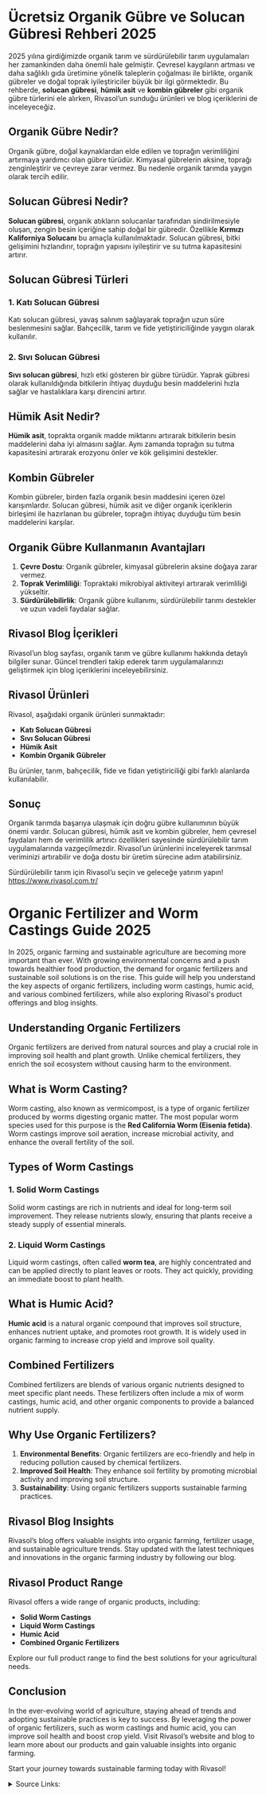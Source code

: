 # Ücretsiz Organik Gübre ve Solucan Gübresi Rehberi 2025

2025 yılına girdiğimizde organik tarım ve sürdürülebilir tarım uygulamaları her zamankinden daha önemli hale gelmiştir. Çevresel kaygıların artması ve daha sağlıklı gıda üretimine yönelik taleplerin çoğalması ile birlikte, organik gübreler ve doğal toprak iyileştiriciler büyük bir ilgi görmektedir. Bu rehberde, **solucan gübresi**, **hümik asit** ve **kombin gübreler** gibi organik gübre türlerini ele alırken, Rivasol’un sunduğu ürünleri ve blog içeriklerini de inceleyeceğiz.

## Organik Gübre Nedir?

Organik gübre, doğal kaynaklardan elde edilen ve toprağın verimliliğini artırmaya yardımcı olan gübre türüdür. Kimyasal gübrelerin aksine, toprağı zenginleştirir ve çevreye zarar vermez. Bu nedenle organik tarımda yaygın olarak tercih edilir.

## Solucan Gübresi Nedir?

**Solucan gübresi**, organik atıkların solucanlar tarafından sindirilmesiyle oluşan, zengin besin içeriğine sahip doğal bir gübredir. Özellikle **Kırmızı Kaliforniya Solucanı** bu amaçla kullanılmaktadır. Solucan gübresi, bitki gelişimini hızlandırır, toprağın yapısını iyileştirir ve su tutma kapasitesini artırır.

## Solucan Gübresi Türleri

### 1. **Katı Solucan Gübresi**
Katı solucan gübresi, yavaş salınım sağlayarak toprağın uzun süre beslenmesini sağlar. Bahçecilik, tarım ve fide yetiştiriciliğinde yaygın olarak kullanılır.

### 2. **Sıvı Solucan Gübresi**
**Sıvı solucan gübresi**, hızlı etki gösteren bir gübre türüdür. Yaprak gübresi olarak kullanıldığında bitkilerin ihtiyaç duyduğu besin maddelerini hızla sağlar ve hastalıklara karşı direncini artırır.

## Hümik Asit Nedir?

**Hümik asit**, toprakta organik madde miktarını artırarak bitkilerin besin maddelerini daha iyi almasını sağlar. Aynı zamanda toprağın su tutma kapasitesini artırarak erozyonu önler ve kök gelişimini destekler.

## Kombin Gübreler

Kombin gübreler, birden fazla organik besin maddesini içeren özel karışımlardır. Solucan gübresi, hümik asit ve diğer organik içeriklerin birleşimi ile hazırlanan bu gübreler, toprağın ihtiyaç duyduğu tüm besin maddelerini karşılar.

## Organik Gübre Kullanmanın Avantajları

1. **Çevre Dostu**: Organik gübreler, kimyasal gübrelerin aksine doğaya zarar vermez.
2. **Toprak Verimliliği**: Topraktaki mikrobiyal aktiviteyi artırarak verimliliği yükseltir.
3. **Sürdürülebilirlik**: Organik gübre kullanımı, sürdürülebilir tarımı destekler ve uzun vadeli faydalar sağlar.

## Rivasol Blog İçerikleri

Rivasol’un blog sayfası, organik tarım ve gübre kullanımı hakkında detaylı bilgiler sunar. Güncel trendleri takip ederek tarım uygulamalarınızı geliştirmek için blog içeriklerini inceleyebilirsiniz.

## Rivasol Ürünleri

Rivasol, aşağıdaki organik ürünleri sunmaktadır:
- **Katı Solucan Gübresi**
- **Sıvı Solucan Gübresi**
- **Hümik Asit**
- **Kombin Organik Gübreler**

Bu ürünler, tarım, bahçecilik, fide ve fidan yetiştiriciliği gibi farklı alanlarda kullanılabilir.

## Sonuç

Organik tarımda başarıya ulaşmak için doğru gübre kullanımının büyük önemi vardır. Solucan gübresi, hümik asit ve kombin gübreler, hem çevresel faydaları hem de verimlilik artırıcı özellikleri sayesinde sürdürülebilir tarım uygulamalarında vazgeçilmezdir. Rivasol’un ürünlerini inceleyerek tarımsal veriminizi artırabilir ve doğa dostu bir üretim sürecine adım atabilirsiniz.

Sürdürülebilir tarım için Rivasol’u seçin ve geleceğe yatırım yapın! https://www.rivasol.com.tr/


#  Organic Fertilizer and Worm Castings Guide 2025

In 2025, organic farming and sustainable agriculture are becoming more important than ever. With growing environmental concerns and a push towards healthier food production, the demand for organic fertilizers and sustainable soil solutions is on the rise. This guide will help you understand the key aspects of organic fertilizers, including worm castings, humic acid, and various combined fertilizers, while also exploring Rivasol's product offerings and blog insights.

## Understanding Organic Fertilizers

Organic fertilizers are derived from natural sources and play a crucial role in improving soil health and plant growth. Unlike chemical fertilizers, they enrich the soil ecosystem without causing harm to the environment.

## What is Worm Casting?

Worm casting, also known as vermicompost, is a type of organic fertilizer produced by worms digesting organic matter. The most popular worm species used for this purpose is the **Red California Worm (Eisenia fetida)**. Worm castings improve soil aeration, increase microbial activity, and enhance the overall fertility of the soil.

## Types of Worm Castings

### 1. **Solid Worm Castings**
Solid worm castings are rich in nutrients and ideal for long-term soil improvement. They release nutrients slowly, ensuring that plants receive a steady supply of essential minerals.

### 2. **Liquid Worm Castings**
Liquid worm castings, often called **worm tea**, are highly concentrated and can be applied directly to plant leaves or roots. They act quickly, providing an immediate boost to plant health.

## What is Humic Acid?

**Humic acid** is a natural organic compound that improves soil structure, enhances nutrient uptake, and promotes root growth. It is widely used in organic farming to increase crop yield and improve soil quality.

## Combined Fertilizers

Combined fertilizers are blends of various organic nutrients designed to meet specific plant needs. These fertilizers often include a mix of worm castings, humic acid, and other organic components to provide a balanced nutrient supply.

## Why Use Organic Fertilizers?

1. **Environmental Benefits**: Organic fertilizers are eco-friendly and help in reducing pollution caused by chemical fertilizers.
2. **Improved Soil Health**: They enhance soil fertility by promoting microbial activity and improving soil structure.
3. **Sustainability**: Using organic fertilizers supports sustainable farming practices.

## Rivasol Blog Insights

Rivasol’s blog offers valuable insights into organic farming, fertilizer usage, and sustainable agriculture trends. Stay updated with the latest techniques and innovations in the organic farming industry by following our blog.

## Rivasol Product Range

Rivasol offers a wide range of organic products, including:
- **Solid Worm Castings**
- **Liquid Worm Castings**
- **Humic Acid**
- **Combined Organic Fertilizers**

Explore our full product range to find the best solutions for your agricultural needs.

## Conclusion

In the ever-evolving world of agriculture, staying ahead of trends and adopting sustainable practices is key to success. By leveraging the power of organic fertilizers, such as worm castings and humic acid, you can improve soil health and boost crop yield. Visit Rivasol’s website and blog to learn more about our products and gain valuable insights into organic farming.

Start your journey towards sustainable farming today with Rivasol!



<details>
  <summary>Source Links:</summary>

 https://www.rivasol.com.tr/solucan-gubresi/kombin-urunler
https://www.rivasol.com.tr/solucan-gubresi
https://www.rivasol.com.tr/kirmizi-kaliforniya-solucani/hobi-amacli-uretim-paketleri
https://www.rivasol.com.tr/solucan-gubresi/kati-solucan-gubresi
https://www.rivasol.com.tr/makine-ve-techizatlar/solucan-gubresi-uretim-kasalari
https://www.rivasol.com.tr/kirmizi-kaliforniya-solucani
https://www.rivasol.com.tr/solucan-gubresi/sivi-solucan-gubresi
https://www.rivasol.com.tr/makine-ve-techizatlar/solucan-gubresi-hasat-sistemleri
https://www.rivasol.com.tr/kirmizi-kaliforniya-solucani/ticari-amacli-uretim-paketleri
https://www.rivasol.com.tr/humik-asit
https://www.rivasol.com.tr/makine-ve-techizatlar/solucan-gubresi-isil-islem-makinesi
https://www.rivasol.com.tr/organomineral-gubre
https://www.rivasol.com.tr/solucan-gubresi-uretimi-hibe-destek-projeleri
https://www.rivasol.com.tr/solucan-mamasi
https://www.rivasol.com.tr/makine-ve-techizatlar
https://www.rivasol.com.tr/makine-ve-techizatlar/solucan-gubresi-elek-makinesi
https://www.rivasol.com.tr
https://www.rivasol.com.tr/analizler
https://www.rivasol.com.tr/lisanslar-ve-tesciller
https://www.rivasol.com.tr/sikca-sorulan-sorular
https://www.rivasol.com.tr/hakkimizda
https://www.rivasol.com.tr/misyon-ve-vizyonumuz
https://www.rivasol.com.tr/online-siparis-sureci
https://www.rivasol.com.tr/kati-solucan-gubresi-fiyat-listesi
https://www.rivasol.com.tr/kirmizi-kaliforniya-solucani-fiyat-listesi
https://www.rivasol.com.tr/sivi-solucan-gubresi-fiyat-listesi
https://www.rivasol.com.tr/solucan-mamasi-fiyat-listesi
https://www.rivasol.com.tr/devlet-destekli-projeler-hibe-ve-tesvikler
https://www.rivasol.com.tr/turkiyedeki-solucan-gubresi-ciftlikleri
https://www.rivasol.com.tr/garanti-ve-iade-kosullari
https://www.rivasol.com.tr/gizlilik-politikasi
https://www.rivasol.com.tr/kisisel-verilerin-korunmasi
https://www.rivasol.com.tr/odeme-ve-teslimat
https://www.rivasol.com.tr/veri-politikasi
https://www.rivasol.com.tr/rivasol-is-ortaklik-sozlesmesi
https://www.rivasol.com.tr/mesafeli-satis-sozlesmesi
https://www.rivasol.com.tr/uyelik-sozlesmesi
https://www.rivasol.com.tr/kirmizi-kaliforniya-solucani/hobi-amacli-uretim-paketleri/5000-adet-kirmizi-kaliforniya-solucani-eisenia-foetida
https://www.rivasol.com.tr/kirmizi-kaliforniya-solucani/hobi-amacli-uretim-paketleri/7500-adet-kirmizi-kaliforniya-solucani-eisenia-foetida
https://www.rivasol.com.tr/kirmizi-kaliforniya-solucani/hobi-amacli-uretim-paketleri/10-000-adet-kirmizi-kaliforniya-solucani-eisenia-foetida
https://www.rivasol.com.tr/kirmizi-kaliforniya-solucani/hobi-amacli-uretim-paketleri/15-000-adet-kirmizi-kaliforniya-solucani-eisenia-foetida
https://www.rivasol.com.tr/kirmizi-kaliforniya-solucani/hobi-amacli-uretim-paketleri/20-000-adet-kirmizi-kaliforniya-solucani-eisenia-foetida
https://www.rivasol.com.tr/kirmizi-kaliforniya-solucani/hobi-amacli-uretim-paketleri/25-000-adet-kirmizi-kaliforniya-solucani-eisenia-foetida
https://www.rivasol.com.tr/kirmizi-kaliforniya-solucani/hobi-amacli-uretim-paketleri/30-000-adet-kirmizi-kaliforniya-solucani-eisenia-foetida
https://www.rivasol.com.tr/kirmizi-kaliforniya-solucani/ticari-amacli-uretim-paketleri/50-000-adet-kirmizi-kaliforniya-solucani-eisenia-foetida
https://www.rivasol.com.tr/kirmizi-kaliforniya-solucani/ticari-amacli-uretim-paketleri/100-000-adet-kirmizi-kaliforniya-solucani-eisenia-foetida
https://www.rivasol.com.tr/kirmizi-kaliforniya-solucani/ticari-amacli-uretim-paketleri/150-000-adet-kirmizi-kaliforniya-solucani-eisenia-foetida
https://www.rivasol.com.tr/kirmizi-kaliforniya-solucani/ticari-amacli-uretim-paketleri/200-000-adet-kirmizi-kaliforniya-solucani-eisenia-foetida
https://www.rivasol.com.tr/kirmizi-kaliforniya-solucani/ticari-amacli-uretim-paketleri/250-000-adet-kirmizi-kaliforniya-solucani-eisenia-foetida
https://www.rivasol.com.tr/kirmizi-kaliforniya-solucani/ticari-amacli-uretim-paketleri/300-000-adet-kirmizi-kaliforniya-solucani-eisenia-foetida
https://www.rivasol.com.tr/kirmizi-kaliforniya-solucani/ticari-amacli-uretim-paketleri/400-000-adet-kirmizi-kaliforniya-solucani-eisenia-foetida
https://www.rivasol.com.tr/kirmizi-kaliforniya-solucani/ticari-amacli-uretim-paketleri/500-000-adet-kirmizi-kaliforniya-solucani-eisenia-foetida
https://www.rivasol.com.tr/makine-ve-techizatlar/solucan-gubresi-uretim-kasalari/rv-1003-plastik-kapali-kasa-200-kg
https://www.rivasol.com.tr/makine-ve-techizatlar/solucan-gubresi-uretim-kasalari/rv-1006-plastik-kapali-kasa-300-kg
https://www.rivasol.com.tr/makine-ve-techizatlar/solucan-gubresi-uretim-kasalari/rv-1002-plastik-kapali-kasa-300-kg
https://www.rivasol.com.tr/makine-ve-techizatlar/solucan-gubresi-uretim-kasalari/rv-1007-plastik-kapali-kasa-400-kg
https://www.rivasol.com.tr/makine-ve-techizatlar/solucan-gubresi-uretim-kasalari/rv-1001-plastik-kapali-kasa-700-kg
https://www.rivasol.com.tr/makine-ve-techizatlar/solucan-gubresi-uretim-kasalari/rv-1005-plastik-kapali-kasa-700-kg
https://www.rivasol.com.tr/makine-ve-techizatlar/solucan-gubresi-uretim-kasalari/rv-1012-plastik-katlanir-kasa-700-kg
https://www.rivasol.com.tr/makine-ve-techizatlar/solucan-gubresi-uretim-kasalari/rv-1011-plastik-katlanir-kasa-700-kg
https://www.rivasol.com.tr/kirmizi-kaliforniya-solucani/hobi-amacli-uretim-paketleri/1000-adet-kirmizi-kaliforniya-solucani-eisenia-foetida
https://www.rivasol.com.tr/kirmizi-kaliforniya-solucani/hobi-amacli-uretim-paketleri/2000-adet-kirmizi-kaliforniya-solucani-eisenia-foetida
https://www.rivasol.com.tr/kirmizi-kaliforniya-solucani/hobi-amacli-uretim-paketleri/250-adet-kirmizi-kaliforniya-solucani-eisenia-foetida
https://www.rivasol.com.tr/kirmizi-kaliforniya-solucani/hobi-amacli-uretim-paketleri/3000-adet-kirmizi-kaliforniya-solucani-eisenia-foetida
https://www.rivasol.com.tr/kirmizi-kaliforniya-solucani/hobi-amacli-uretim-paketleri/4000-adet-kirmizi-kaliforniya-solucani-eisenia-foetida
https://www.rivasol.com.tr/kirmizi-kaliforniya-solucani/hobi-amacli-uretim-paketleri/500-adet-kirmizi-kaliforniya-solucani-eisenia-foetida
https://www.rivasol.com.tr/solucan-gubresi/kati-solucan-gubresi/1-kg-kati-solucan-gubresi-doga-dostu-kraft-paket
https://www.rivasol.com.tr/humik-asit/1-litre-humik-asit
https://www.rivasol.com.tr/solucan-gubresi/sivi-solucan-gubresi/1-litre-sivi-solucan-gubresi
https://www.rivasol.com.tr/solucan-mamasi/1-ton-fermente-solucan-mamasi
https://www.rivasol.com.tr/solucan-gubresi/kati-solucan-gubresi/1-ton-organik-kati-solucan-gubresi
https://www.rivasol.com.tr/solucan-mamasi/10-kg-fermente-solucan-mamasi
https://www.rivasol.com.tr/solucan-gubresi/sivi-solucan-gubresi/1000-litre-organik-sivi-solucan-gubresi
https://www.rivasol.com.tr/solucan-gubresi/kati-solucan-gubresi/2-kg-dogal-solucan-gubresi-doga-dostu-kraft-paket
https://www.rivasol.com.tr/solucan-mamasi/20-kg-fermente-solucan-mamasi
https://www.rivasol.com.tr/solucan-gubresi/kati-solucan-gubresi/20-kg-organik-kati-solucan-gubresi
https://www.rivasol.com.tr/humik-asit/20-litre-humik-asit
https://www.rivasol.com.tr/solucan-gubresi/sivi-solucan-gubresi/20-litre-sivi-solucan-gubresi
https://www.rivasol.com.tr/solucan-gubresi/kombin-urunler/20-litre-sivi-solucan-gubresi-ve-20-litre-humik-asit-kombin
https://www.rivasol.com.tr/solucan-gubresi/sivi-solucan-gubresi/25-litre-sivi-solucan-gubresi
https://www.rivasol.com.tr/solucan-gubresi/kati-solucan-gubresi/3-kg-dogal-solucan-gubresi-doga-dostu-kraft-paket
https://www.rivasol.com.tr/solucan-mamasi/5-kg-fermente-solucan-mamasi
https://www.rivasol.com.tr/solucan-gubresi/kati-solucan-gubresi/5-kg-organik-kati-solucan-gubresi
https://www.rivasol.com.tr/humik-asit/5-litre-humik-asit
https://www.rivasol.com.tr/solucan-gubresi/sivi-solucan-gubresi/5-litre-sivi-solucan-gubresi
https://www.rivasol.com.tr/solucan-gubresi/kombin-urunler/5-litre-sivi-solucan-gubresi-ve-1-litre-humik-asit-kombin
https://www.rivasol.com.tr/solucan-gubresi/kombin-urunler/5-litre-sivi-solucan-gubresi-ve-5-litre-humik-asit-kombin
https://www.rivasol.com.tr/solucan-mamasi/100-kg-fermente-solucan-mamasi
https://www.rivasol.com.tr/makine-ve-techizatlar/solucan-gubresi-hasat-sistemleri/solucan-gubresi-hasat-sistemi-10-metre
https://www.rivasol.com.tr/solucan-mamasi/50-kg-fermente-solucan-mamasi
https://www.rivasol.com.tr/makine-ve-techizatlar/solucan-gubresi-hasat-sistemleri/solucan-gubresi-hasat-sistemi-15-metre
https://www.rivasol.com.tr/makine-ve-techizatlar/solucan-gubresi-hasat-sistemleri/solucan-gubresi-hasat-sistemi-20-metre
https://www.rivasol.com.tr/makine-ve-techizatlar/solucan-gubresi-elek-makinesi/tambur-elek-makinasi
https://www.rivasol.com.tr/makine-ve-techizatlar/solucan-gubresi-isil-islem-makinesi/tepsi-tipi-isil-islem-makinasi
https://www.rivasol.com.tr/solucan-gubresi-uretimi-hibe-destek-projeleri/solucan-gubresi-uretimi-kosgeb-projesi
https://www.rivasol.com.tr/solucan-gubresi/kombin-urunler/5-litre-humik-asit-ve-1-litre-sivi-solucan-gubresi-kombin
https://www.rivasol.com.tr/solucan-gubresi/kombin-urunler/20-litre-sivi-solucan-gubresi-ve-5-litre-humik-asit-kombin
https://www.rivasol.com.tr/solucan-gubresi/kombin-urunler/20-litre-humik-asit-ve-5-litre-sivi-solucan-gubresi-kombin
https://www.rivasol.com.tr/solucan-gubresi/kati-solucan-gubresi/10-kg-organik-kati-solucan-gubresi

https://www.rivasol.com.tr/blog
https://www.rivasol.com.tr/blog/solucan-gubresi-hakkinda-merak-edilenler
https://www.rivasol.com.tr/blog/solucan-gubresi-hakkinda-sorular
https://www.rivasol.com.tr/blog/solucan-gubresi-sektorunden-guncel-haberler
https://www.rivasol.com.tr/blog/devlet-destekli-projeler-hibe-ve-tesvikler-blog
https://www.rivasol.com.tr/blog/tarim-ve-hayvancilik-bakanligi
https://www.rivasol.com.tr/blog/solucan-gubresi-makaleler
https://www.rivasol.com.tr/blog/basinda-biz
https://www.rivasol.com.tr/blog/urun-inceleme-yazilari
https://www.rivasol.com.tr/blog/organik-gubre-ve-toprak-zenginlestiricileriyle-ilgili-uygulama-talimati
https://www.rivasol.com.tr/blog/vermikompostun-tarimda-kullanim-olanaklari
https://www.rivasol.com.tr/blog/organik-gubre-yonetmeligi
https://www.rivasol.com.tr/blog/tema-solucandan-organik-gubre-uretilecek
https://www.rivasol.com.tr/blog/kosgeb-kadin-girisimcilere-ozel-2019-destek-paketlerinden-nasil-yararlanilir-basvuru-sartlari-nelerdir
https://www.rivasol.com.tr/blog/solucanlar-organik-tarima-hayat-veriyor
https://www.rivasol.com.tr/blog/gubre-analiz-laboratuvarlari-ve-analiz-ucretleri
https://www.rivasol.com.tr/blog/tarim-ve-orman-bakanligi-kimyevi-gubre-ve-organik-gubre-analizi-yapacak
https://www.rivasol.com.tr/blog/solucan-gubresi-icerigi-nedir
https://www.rivasol.com.tr/blog/solucan-gubresinin-tarim-ve-toprak-uzerine-etkileri
https://www.rivasol.com.tr/blog/domates-yetistiriciliginde-solucan-gubresi
https://www.rivasol.com.tr/blog/organik-gubre-uretimi-yonetmeligi-2
https://www.rivasol.com.tr/blog/bitkisel-uretimin-vazgecilmez-girdisi-gubre
https://www.rivasol.com.tr/blog/basbakan-yavas-yavas-bu-kimyasal-gubre-isinden-cikacagiz
https://www.rivasol.com.tr/blog/tarim-ve-hayvancilik-bakanligina-calisma-ziyareti
https://www.rivasol.com.tr/blog/solucan-gubresi-uretiminde-en-sik-gorulen-problemlere-cozum-onerileri
https://www.rivasol.com.tr/blog/kirmizi-kaliforniya-solucanlarini-tanima-rehberi-eisenia-foetida
https://www.rivasol.com.tr/blog/dogal-solucan-gubresi-nin-toprak-kaynakli-bitki-hastaliklarinin-baskilanmasi
https://www.rivasol.com.tr/blog/dogal-solucan-gubresi-ile-topragin-su-tutma-kapasitesi-artar
https://www.rivasol.com.tr/blog/dogal-solucan-gubresi-ve-humus-maddenin-onemi
https://www.rivasol.com.tr/blog/kirmizi-kaliforniya-solucanlari-vermikultur-nasil-yetistirilir
https://www.rivasol.com.tr/blog/toprak-bakiminda-vermikompost
https://www.rivasol.com.tr/blog/dogal-solucan-gubresinin-coklu-element-yapisinin-farki
https://www.rivasol.com.tr/blog/kirmizi-kaliforniya-solucanlari-doganin-mucize-canlilari
https://www.rivasol.com.tr/blog/solucan-gubresi-uretiminde-temel-bilgiler
https://www.rivasol.com.tr/blog/medeniyetleri-topraga-gomen-bir-hayvan-solucan
https://www.rivasol.com.tr/blog/vermikompost-urunlerinin-eldesi-ve-tarimsal-uretimde-kullanim-alternatifleri
https://www.rivasol.com.tr/blog/dogal-solucan-humusundan-mantar-uretimi
https://www.rivasol.com.tr/blog/azotlu-gubre-ve-solucan-humusunun-patates-yumrusunda-agria-cv-vej
https://www.rivasol.com.tr/blog/dogal-solucan-gubresi-ve-misir
https://www.rivasol.com.tr/blog/dogal-solucan-gubresi-ayciceginde-gubreleme
https://www.rivasol.com.tr/blog/dogal-solucan-gubresi-bugday-yetistirme-teknigi
https://www.rivasol.com.tr/blog/sivi-solucan-gubresinin-faydalari-hakkinda
https://www.rivasol.com.tr/blog/sivi-solucan-gubresinin-avantajlari-ve-bilinmesi-gerekenler
https://www.rivasol.com.tr/blog/dogal-solucan-gubresi-cesitli-bitkilerde-uygulanma-sekli
https://www.rivasol.com.tr/blog/tarim-topraklarinin-kullaniminda-ve-gubrelenmesinde-yapilmasi-ve-yapilmamasi-gerekenler
https://www.rivasol.com.tr/blog/solucan-gubresi-yarari-nedir
https://www.rivasol.com.tr/blog/toprak-verimliliginde-organik-maddenin-onemi
https://www.rivasol.com.tr/blog/cevreci-etkinliklerde-bugun-kompost-yapiyoruz
https://www.rivasol.com.tr/blog/yukselise-gecen-solucan-gubresi-ve-hakkinda-merak-edilenler
https://www.rivasol.com.tr/blog/findik-uretiminde-solucan-gubresi
https://www.rivasol.com.tr/blog/dogal-solucan-gubresi-nedir
https://www.rivasol.com.tr/blog/400-milyon-solucan-ile-organik-gubre-uretiyor
https://www.rivasol.com.tr/blog/ckd-solucan-gubresi-projesi-baslatiyor
https://www.rivasol.com.tr/blog/solucan-gubresi-tesisi-kurmak-rivasol
https://www.rivasol.com.tr/blog/patlamayan-gubre-uretildi
https://www.rivasol.com.tr/blog/solucan-gubresi-uretimi-karli-bir-is-midir
https://www.rivasol.com.tr/blog/kirmizi-kaliforniya-solucanlari-nasil-ve-ne-ile-beslenir
https://www.rivasol.com.tr/blog/kirmizi-kaliforniya-solucani-nasil-beslenir
https://www.rivasol.com.tr/blog/kirimizi-kaliforniya-solucanlari-yemek-yemiyorlar-neden-olabililir
https://www.rivasol.com.tr/blog/kirmizi-kaliforniya-solucanlarimin-uremesini-nasil-hizlandirabilirim
https://www.rivasol.com.tr/blog/solucan-gubreciligi-solucan-gubresi-nasil-yapilir-nasil-satilir
https://www.rivasol.com.tr/blog/turkiye-ve-dunyada-organik-tarim
https://www.rivasol.com.tr/blog/solucan-gubresinin-bitki-bakimindaki-onemi
https://www.rivasol.com.tr/blog/solucan-gubresinin-faydalari
https://www.rivasol.com.tr/blog/solucan-gubresi-uretimi-universite-eliyle-yayginlastirilacak
https://www.rivasol.com.tr/blog/solucan-gubresi-uretimi-proje-basvuru-sonuclari-belirlendi-ordu
https://www.rivasol.com.tr/blog/belediye-meclis-uyelerine-solucan-gubresi-dagitildi
https://www.rivasol.com.tr/blog/kirmizi-solucan-gubresi-calistayi-kartal-da-gerceklestirildi
https://www.rivasol.com.tr/blog/rivasol-den-2018-in-ilk-cekilisi
https://www.rivasol.com.tr/blog/vermikultur-un-halk-sagligi-acisindan-rolu-ab-sureci-ve-yasal-mevzuattaki-yeri
https://www.rivasol.com.tr/blog/vermikompost-urunlerinin-bitki-koruma-amacli-kullanimi
https://www.rivasol.com.tr/blog/vermikultur-nedir-ve-nasil-ortaya-cikmistir
https://www.rivasol.com.tr/blog/dogal-solucan-gubresini-inceleyelim
https://www.rivasol.com.tr/blog/dogal-solucan-gubresi-ekonomik-analiz-ve-sonuc
https://www.rivasol.com.tr/blog/solucan-gubresi-uretimi-kayit-altina-alinacak
https://www.rivasol.com.tr/blog/mamanin-solucanlarin-cogalmasinda-etkisi
https://www.rivasol.com.tr/blog/rivasol-ailesi-4-yilini-kutluyor
https://www.rivasol.com.tr/blog/solucan-gubresi-uretiminde-yol-haritasi-nasil-olmali
https://www.rivasol.com.tr/blog/tanap-1-hibe-cagrisi-sonuclari-aciklandi
https://www.rivasol.com.tr/blog/tanap-2-hibe-cagrisi-basvuru-sahiplerinin-dikkatine
https://www.rivasol.com.tr/blog/kosgeb-den-yerli-makineye-kredi-faiz-destegi
https://www.rivasol.com.tr/blog/solucan-gubresi-rivasol
https://www.rivasol.com.tr/blog/solucan-gubresi-uretiminde-devlet-hibe-ve-tesvikleri-nasil-alinir
https://www.rivasol.com.tr/blog/solucan-gubresinin-verim-artisindaki-etkisi
https://www.rivasol.com.tr/blog/solucan-gubresi-karli-bir-is-midir
https://www.rivasol.com.tr/blog/solucan-gubresi-nedir-ve-nasil-yapilir
https://www.rivasol.com.tr/blog/solucan-gubresi-ile-daha-saglikli-daha-dogal-urunler-yetistirin
https://www.rivasol.com.tr/blog/solucan-gubresi-hakkinda-merak-ettiginiz-her-sey
https://www.rivasol.com.tr/blog/enflasyonla-mucadele-kampanyasi-hakkinda
https://www.rivasol.com.tr/blog/solucan-gubresi-uretiminde-zaman-kaybetmeden-girisiminizi-belirleyin
https://www.rivasol.com.tr/blog/solucan-gubresi-tesisi-kurmak
https://www.rivasol.com.tr/blog/trakya-devlet-destekleri-zirvesi
https://www.rivasol.com.tr/blog/solucan-gubresi-nace-kodu-nedir
https://www.rivasol.com.tr/blog/bireysel-sulama-sistemlerine-yuzde-50-hibe-destegi
https://www.rivasol.com.tr/blog/solucan-gubresi-gtip-kodu-nedir
https://www.rivasol.com.tr/blog/solucan-gubresi-bitkilere-nasil-uygulanir
https://www.rivasol.com.tr/blog/humik-asitin-bitkilerde-kullanim-miktarlari-nelerdir
https://www.rivasol.com.tr/blog/rivasol-is-ortakligi-nedir
https://www.rivasol.com.tr/blog/istiridye-mantarinda-sivi-solucan-gubresi-nasil-uygulanir
https://www.rivasol.com.tr/blog/solucan-gubresi-bitkilerde-saglikli-ve-hizli-gelisimi-saglar
https://www.rivasol.com.tr/blog/gubre-dagiticilik-lisans-ve-tescil-belgeleri-dijital-ortamda
https://www.rivasol.com.tr/blog/kirsalda-uretim-yapacak-universite-mezunlarina-destek
https://www.rivasol.com.tr/blog/solucan-gubresinin-satisi-nasil-yapilir
https://www.rivasol.com.tr/blog/kirsal-kalkinma-13-etap-uygulama-rehberi-yayimlandi
https://www.rivasol.com.tr/blog/solucan-gubresi-uretimi-ve-yetistiriciligi-nasil-yapilir
https://www.rivasol.com.tr/blog/solucan-gubresi-hakkinda
https://www.rivasol.com.tr/blog/solucan-gubresi-kullananlar
https://www.rivasol.com.tr/blog/solucan-gubresi-hakkinda-merak-edilenler-neden-solucan-gubresi
https://www.rivasol.com.tr/blog/solucan-gubresi-uretimi-baslangic
https://www.rivasol.com.tr/blog/kati-solucan-gubresinin-faydalari
https://www.rivasol.com.tr/blog/sivi-solucan-gubresinin-faydalari
https://www.rivasol.com.tr/blog/kati-solucan-gubresi-nasil-kullanilir
https://www.rivasol.com.tr/blog/sivi-solucan-gubresi-nasil-kullanilir
https://www.rivasol.com.tr/blog/fasulyede-solucan-gubresi-kullanimi
https://www.rivasol.com.tr/blog/bezelyede-solucan-gubresi-kullanimi
https://www.rivasol.com.tr/blog/soya-fasulyesinde-solucan-gubresi-kullanimi
https://www.rivasol.com.tr/blog/baklada-solucan-gubresi-kullanimi
https://www.rivasol.com.tr/blog/mercimekte-solucan-gubresi-kullanimi
https://www.rivasol.com.tr/blog/nohut-yetistiriciligi-solucan-gubresi-kullanimi
https://www.rivasol.com.tr/blog/bugdayda-solucan-gubresi-kullanimi
https://www.rivasol.com.tr/blog/arpada-solucan-gubresi-kullanimi
https://www.rivasol.com.tr/blog/cavdarda-solucan-gubresi-kullanimi
https://www.rivasol.com.tr/blog/tritikale-solucan-gubresi-kullanimi
https://www.rivasol.com.tr/blog/cayda-solucan-gubresi-kullanimi
https://www.rivasol.com.tr/blog/lavantada-solucan-gubresi-kullanimi
https://www.rivasol.com.tr/blog/gulde-solucan-gubresi-kullanimi
https://www.rivasol.com.tr/blog/kiraz-agaclarinda-solucan-gubresi-kullanimi
https://www.rivasol.com.tr/blog/visne-agaclarinda-solucan-gubresi-kullanimi
https://www.rivasol.com.tr/blog/kayisi-agaclarinda-solucan-gubresi-kullanimi
https://www.rivasol.com.tr/blog/seftali-agaclarinda-solucan-gubresi-kullanimi
https://www.rivasol.com.tr/blog/erik-agaclarinda-solucan-gubresi-kullanimi
https://www.rivasol.com.tr/blog/armut-agaclarinda-solucan-gubresi-kullanimi
https://www.rivasol.com.tr/blog/elma-agaclarinda-solucan-gubresi-kullanimi
https://www.rivasol.com.tr/blog/portakal-agaclarinda-solucan-gubresi-kullanimi
https://www.rivasol.com.tr/blog/muz-agaclarinda-solucan-gubresi-kullanimi
https://www.rivasol.com.tr/blog/mandalina-agaclarinda-solucan-gubresi-kullanimi
https://www.rivasol.com.tr/blog/ayva-agaclarinda-solucan-gubresi-kullanimi
https://www.rivasol.com.tr/blog/zeytin-agaclarinda-solucan-gubresi-kullanimi
https://www.rivasol.com.tr/blog/yaban-mersini-agaclarinda-solucan-gubresi-kullanimi
https://www.rivasol.com.tr/blog/ceviz-agaclarinda-solucan-gubresi-kullanimi
https://www.rivasol.com.tr/blog/findik-agaclarinda-solucan-gubresi-kullanimi
https://www.rivasol.com.tr/blog/badem-agaclarinda-solucan-gubresi-kullanimi
https://www.rivasol.com.tr/blog/antep-fistiginda-solucan-gubresi-kullanimi
https://www.rivasol.com.tr/blog/domateste-solucan-gubresi-kullanimi
https://www.rivasol.com.tr/blog/yesil-biberde-solucan-gubresi-kullanimi
https://www.rivasol.com.tr/blog/salatalikta-solucan-gubresi-kullanimi
https://www.rivasol.com.tr/blog/patlicanda-solucan-gubresi-kullanimi
https://www.rivasol.com.tr/blog/ayciceginde-solucan-gubresi-kullanimi
https://www.rivasol.com.tr/blog/kislik-kanolada-solucan-gubresi-kullanimi
https://www.rivasol.com.tr/blog/karpuzda-solucan-gubresi-kullanimi
https://www.rivasol.com.tr/blog/celtikte-solucan-gubresi-kullanimi
https://www.rivasol.com.tr/blog/kavunda-solucan-gubresi-kullanimi
https://www.rivasol.com.tr/blog/lahanada-solucan-gubresi-kullanimi
https://www.rivasol.com.tr/blog/havucta-solucan-gubresi-kullanimi
https://www.rivasol.com.tr/blog/cilekte-solucan-gubresi-kullanimi
https://www.rivasol.com.tr/blog/misirda-solucan-gubresi-kullanimi
https://www.rivasol.com.tr/blog/pamukta-solucan-gubresi-kullanimi
https://www.rivasol.com.tr/blog/yazlik-kanolada-solucan-gubresi-kullanimi
https://www.rivasol.com.tr/blog/uzumde-solucan-gubresi-kullanimi
https://www.rivasol.com.tr/blog/yoncada-solucan-gubresi-kullanimi
https://www.rivasol.com.tr/blog/tarimda-kullanilan-pestisitler-olduruyor-kanser-yapiyor-ureme-sitemine-zarar-veriyor
https://www.rivasol.com.tr/blog/ciftciye-koronavirus-degil-kimyasal-gubre-darbesi
https://www.rivasol.com.tr/blog/2020-mazot-ve-gubre-destegi-ne-zaman-odenecek-mazot-gubre-destegi-yatirildi-mi-odeme-ne-zaman
https://www.rivasol.com.tr/blog/solucan-gubresi-kulesi-nasil-yapilir
https://www.rivasol.com.tr/blog/sogan-solucan-gubresi-kullanimi
https://www.rivasol.com.tr/blog/patates-solucan-gubresi-kullanimi
https://www.rivasol.com.tr/blog/sarimsak-solucan-gubresi-kullanimi
https://www.rivasol.com.tr/blog/seker-pancari-solucan-gubresi-kullanimi
https://www.rivasol.com.tr/blog/solucan-gubresi-uretimi-vermikompostun-ekonomik-analizi
https://www.rivasol.com.tr/blog/2020-edirne-de-celtik-ekim-muracaatlari-basladi
https://www.rivasol.com.tr/blog/2020-bugday-ton-fiyati-nekadar-bugday-ve-bakliyat-alim-fiyati
https://www.rivasol.com.tr/blog/sivi-solucan-gubresi-yaprak-gubrelemesi-ve-faydalari
https://www.rivasol.com.tr/blog/2020-trakya-birlik-aycicek-ton-fiyati-nekadar-aycicek-alim-fiyati-kac-lira
https://www.rivasol.com.tr/blog/saksida-organik-domates-yetistirme
https://www.rivasol.com.tr/blog/domates-nasil-budanir-domates-bakimi-nasil-yapilir
https://www.rivasol.com.tr/blog/orkide-cicegi-bakimi-nasil-yapilir-orkide-bakim-rehberi
https://www.rivasol.com.tr/blog/sukulent-bakimi-nasil-yapilir-sukulent-nedir-sukulent-nasil-cogaltilir
https://www.rivasol.com.tr/blog/evde-bitki-bakimi-nasil-yapilir
https://www.rivasol.com.tr/blog/cimde-solucan-gubresi-nasil-kullanilir
https://www.rivasol.com.tr/blog/tutunde-solucan-gubresi-nasil-kullanilir
https://www.rivasol.com.tr/blog/aycicek-gubreleme-ve-gubreleme-programi
https://www.rivasol.com.tr/blog/arpa-gubreleme-ve-gubreleme-programi
https://www.rivasol.com.tr/blog/celtik-gubreleme-ve-gubreleme-programi
https://www.rivasol.com.tr/blog/bitki-besini
https://www.rivasol.com.tr/blog/bitki-besleme-urunleri
https://www.rivasol.com.tr/blog/bitki-besini-kullanimi
https://www.rivasol.com.tr/blog/bugday-gubreleme-ve-gubreleme-programi
https://www.rivasol.com.tr/blog/damlama-sulama-ve-yaprak-gubreleri
https://www.rivasol.com.tr/blog/yaprak-gubresi-nedir
https://www.rivasol.com.tr/blog/yaprak-gubresi-ne-ise-yarar
https://www.rivasol.com.tr/blog/organik-gubre-cesitleri
https://www.rivasol.com.tr/blog/organik-gubre-faydalari
https://www.rivasol.com.tr/blog/organik-gubre-ne-ise-yarar
https://www.rivasol.com.tr/blog/cim-gubresi
https://www.rivasol.com.tr/blog/sivi-gubre-nasil-kullanilir
https://www.rivasol.com.tr/blog/sivi-bitki-besini-nasil-kullanilir
https://www.rivasol.com.tr/blog/cim-costuran-gubre-nasil-kullanilir
https://www.rivasol.com.tr/blog/sivi-toprak-duzenleyiciler
https://www.rivasol.com.tr/blog/misir-gubreleme-ve-gubreleme-programi
https://www.rivasol.com.tr/blog/saksi-cicekleri-bakimi-ve-cogaltilmasi
https://www.rivasol.com.tr/blog/cicek-gubresi
https://www.rivasol.com.tr/blog/kaktus-nasil-gubrelenir
https://www.rivasol.com.tr/blog/ceviz-gubreleme-ve-gubreleme-programi
https://www.rivasol.com.tr/blog/zeytin-gubreleme-ve-gubreleme-programi
https://www.rivasol.com.tr/blog/solucan-gubresi-nedir-ne-ise-yarar
https://www.rivasol.com.tr/blog/ciceklerde-hangi-gubre-kullanilir
https://www.rivasol.com.tr/blog/cilek-gubreleme-ve-gubreleme-programi
https://www.rivasol.com.tr/blog/findik-gubreleme-ve-gubreleme-programi
https://www.rivasol.com.tr/blog/cay-gubreleme-ve-gubreleme-programi
https://www.rivasol.com.tr/blog/salon-cicekleri-bakimi-ve-cogaltilmasi
https://www.rivasol.com.tr/blog/kanola-gubreleme-ve-gubreleme-programi
https://www.rivasol.com.tr/blog/topraksiz-tarim-gubresi
https://www.rivasol.com.tr/blog/toz-bitki-besini-nasil-kullanilir
https://www.rivasol.com.tr/blog/topraksiz-tarim-organik-gubresi
https://www.rivasol.com.tr/blog/kompost-organik-gubre-nedir-nasil-yapilir
https://www.rivasol.com.tr/blog/kompost-organik-gubre-kullanimi-ve-faydalari
https://www.rivasol.com.tr/blog/solucan-ekolojisi
https://www.rivasol.com.tr/blog/organik-gubrelerin-azot-fosfor-potasyum-degerleri
https://www.rivasol.com.tr/blog/solucan-mucizesi
https://www.rivasol.com.tr/blog/solucan
https://www.rivasol.com.tr/blog/kirmizi-kaliforniya-solucanlari-hakkinda-her-sey
https://www.rivasol.com.tr/blog/solucan-gubresi-bilimi
https://www.rivasol.com.tr/blog/hangi-sebze-hangi-ayda-ekilir
https://www.rivasol.com.tr/blog/solucan-gubresi-uretiminde-sikca-sorulan-sorular
https://www.rivasol.com.tr/blog/2022-trakya-birlik-aycicek-ton-fiyati-nekadar-aycicek-alim-fiyati-kac-lira
https://www.rivasol.com.tr/blog/solucan-gubresinin-toprak-verimliligi-uzerindeki-olumlu-etkileri
https://www.rivasol.com.tr/blog/mikrobiyal-gubrelerin-topragin-biyolojik-aktivitesi-uzerindeki-etkisi
https://www.rivasol.com.tr/blog/mikrobiyal-gubrelerin-bitki-gelisimindeki-rolu
https://www.rivasol.com.tr/blog/surdurulebilir-tarim-icin-yenilikci-gubre-uygulamalari
https://www.rivasol.com.tr/blog/solucan-gubresi-nedir-ve-nasil-uretilir
https://www.rivasol.com.tr/blog/solucan-gubresi-ile-ilgili-pratik-ipuclari-ve-basarili-kullanim-yontemleri
https://www.rivasol.com.tr/blog/bahce-verimliligini-arttirmak-icin-solucan-gubresi-kullanimi
https://www.rivasol.com.tr/blog/solucan-gubresi-nedir-ve-bitki-gelisimindeki-rolu
https://www.rivasol.com.tr/blog/solucan-gubresi-ile-organik-tarimin-gucu
https://www.rivasol.com.tr/blog/sivi-solucan-gubresi-ile-meyve-ve-sebze-yetistiriciliginde-verim-arttrima
https://www.rivasol.com.tr/blog/kentsel-bahcecilik-kolaylasti-solucan-gubresi-ile-kucuk-alanlarda-bahce-yapimi
https://www.rivasol.com.tr/blog/solucan-gubresi-faydalari-uretimi-ve-uygulanmasi-icin-kapsamli-rehber
https://www.rivasol.com.tr/blog/organik-tarim-devrimi-solucan-gubresi-ile-toprak-sagligini-artirma
https://www.rivasol.com.tr/blog/maksimum-verimlilik-solucan-gubresi-arkasindaki-bilim
https://www.rivasol.com.tr/blog/gubreleme-tekniklerinin-bitki-beslenmesi-ve-verim-uzerindeki-rolu
https://www.rivasol.com.tr/blog/bitki-besin-maddeleri-makro-ve-mikro-elementlerin-onemi
https://www.rivasol.com.tr/blog/toprak-verimliligini-arttiran-en-etkili-gubreler
https://www.rivasol.com.tr/blog/solucan-gubresi-dogal-bir-bitki-hastaligi-kontrol-yontemi
https://www.rivasol.com.tr/blog/solucan-gubresi-ile-bitki-beslenmesinin-optimize-edilmesi
https://www.rivasol.com.tr/blog/solucan-gubresi-ve-kompost-arasindaki-farklar-ve-benzerlikler
https://www.rivasol.com.tr/blog/solucan-gubresi-uretiminde-kullanilan-solucan-turleri-ve-ozellikleri
https://www.rivasol.com.tr/blog/solucan-gubresi-ile-organik-sebzeler-yetistirme-rehberi
https://www.rivasol.com.tr/blog/solucan-gubresi-sivi-ve-kati-formlari-arasindaki-farklar-ve-kullanim-alanlari
https://www.rivasol.com.tr/blog/2023-bugday-fiyatlari-tmo-tarafindan-aciklanan-yeni-arpa-ve-bugday-fiyat-listesi
https://www.rivasol.com.tr/blog/solucan-gubresi-ile-bitki-kok-hastaliklarinin-onlenmesi
https://www.rivasol.com.tr/blog/solucan-gubresi-ve-organik-tarim-pazari
https://www.rivasol.com.tr/blog/solucan-gubresi-ile-organik-tarim-sertifikasyonu
https://www.rivasol.com.tr/blog/solucan-gubresi-ile-dogal-bocek-ilaci-hazirlama-rehberi
https://www.rivasol.com.tr/blog/bugday-gubreleme-programi
https://www.rivasol.com.tr/blog/arpa-gubreleme-programi
https://www.rivasol.com.tr/blog/cavdar-gubreleme-programi
https://www.rivasol.com.tr/blog/yulaf-gubreleme-programi
https://www.rivasol.com.tr/blog/misir-gubreleme-programi
https://www.rivasol.com.tr/blog/kinoa-gubreleme-programi
https://www.rivasol.com.tr/blog/celtik-gubreleme-programi
https://www.rivasol.com.tr/blog/aycicek-gubreleme-programi
https://www.rivasol.com.tr/blog/kislik-kanola-gubreleme-programi
https://www.rivasol.com.tr/blog/yazlik-kanola-gubreleme-programi
https://www.rivasol.com.tr/blog/solucan-gubresi-uretim-tesisi-kurulumu-ve-destegi
https://www.rivasol.com.tr/blog/solucan-gubresi-nedir
https://www.rivasol.com.tr/blog/organik-solucan-gubresi
https://www.rivasol.com.tr/blog/solucan-gubresinin-bilinmesi-gereken-faydalari
https://www.rivasol.com.tr/blog/yazlik-tahillar-solucan-gubresi-uygulama-miktarlari-ve-onerileri
https://www.rivasol.com.tr/blog/kislik-tahillar-solucan-gubresi-uygulama-miktarlari-ve-onerileri
https://www.rivasol.com.tr/blog/baklagiller-solucan-gubresi-uygulama-miktarlari-ve-onerileri
https://www.rivasol.com.tr/blog/patlicangiller-solucan-gubresi-uygulama-miktarlari-ve-onerileri
https://www.rivasol.com.tr/blog/meyve-agaclari-solucan-gubresi-uygulama-miktarlari-ve-onerileri
https://www.rivasol.com.tr/blog/sert-kabuklu-meyve-agaclari-solucan-gubresi-uygulama-miktarlari-ve-onerileri
https://www.rivasol.com.tr/blog/tibbi-ve-aromatik-bitkilerde-solucan-gubresi-uygulama-miktarlari-ve-onerileri
https://www.rivasol.com.tr/blog/ic-ve-dis-mekan-sus-bitkilerinde-solucan-gubresi-uygulama-miktarlari-ve-onerileri
https://www.rivasol.com.tr/blog/ticari-solucan-gubresi-uretiminin-puf-noktalari
https://www.rivasol.com.tr/blog/solucan-gubresinin-kimyasal-gubreden-farki
https://www.rivasol.com.tr/blog/kirmizi-kaliforniya-solucani-biyolojisi-ve-karakteristigi
https://www.rivasol.com.tr/blog/kirmizi-kaliforniya-solucani-nedir-ve-nasil-uretilir
https://www.rivasol.com.tr/blog/20-litre-sivi-solucan-gubresi-hasat-rekorlari-sizi-bekliyor
https://www.rivasol.com.tr/blog/tohumdan-mahsule-25-litrelik-solucan-gubresiyle-basariya-giden-yol
https://www.rivasol.com.tr/blog/1-litre-sivi-solucan-gubresi-bahcenizin-gizli-silahi
https://www.rivasol.com.tr/blog/5-litre-sivi-solucan-gubresi-bahcenizi-canlandiran-mucizevi-iksir
https://www.rivasol.com.tr/blog/20-kilo-kati-solucan-gubresi-bahcenizi-canlandiran-mucizevi-guc
https://www.rivasol.com.tr/blog/solucan-gubresiyle-bahcenizi-guclendirin-baslangic-rehberi
https://www.rivasol.com.tr/blog/sivi-solucan-gubresi-sera-bitkilerinde-maksimum-verim
  
  
https://sites.google.com/view/solucangubresi-rivasoltarim/ana-sayfa


https://yandex.com/maps/?um=constructor%3A6f4730d451b7154bea7f6a0cab5027288d28338bb6f44a1ca2c2f536acee779d&source=constructorLink
https://yandex.com/maps/?um=constructor%3Acb4c38e0f605664f2d16a8649159d56d32cae31fb1a222a98b8dfe29fb582e91&source=constructorLink
https://yandex.com/maps/?um=constructor%3A521c5debb7365e2e67312c820573518a784badcb6ba255aa1213e6aa329f757f&source=constructorLink
https://yandex.com/maps/?um=constructor%3A170a13bb61fe98e8dffa68668f134ca806c58f917316ddf857c31d7de08fd3ee&source=constructorLink
https://yandex.com/maps/?um=constructor%3A57662169deed9169228f3c4fc6d117d9016f599a30d93b3851f70866b0d1c051&source=constructorLink
https://yandex.com/maps/?um=constructor%3A88269781a254307e9c21e0cb847fd3a9608b86b8d10345ef6b9a80d0f06ee299&source=constructorLink

https://yandex.com.tr/harita/?um=constructor%3Aa20e7d54e431a9971eb09a92ace731772946daf21d0e2ac414f013943620ff02&source=constructorLink
https://yandex.com.tr/harita/?um=constructor%3A885b7d108bcab0513a8a47a73a426cd7450f314e55d5589fd7eeb4616e3f4667&source=constructorLink
https://yandex.com.tr/harita/?um=constructor%3Ab20176eadfd06b0062efbe20ee776805473bc38a585b3ba23e5c1da9da4735fa&source=constructorLink
https://yandex.com.tr/harita/?um=constructor%3A01d9c6842fb87fdddb255427b2e6dba08b403a850fdbeb19958467f1ec73b44c&source=constructorLink
https://yandex.com.tr/harita/?um=constructor%3Ad3a7d96f5610b3d3b21805082b5cf5c5df671f85dfa76417881c07b80cfed75e&source=constructorLink
https://yandex.com.tr/harita/?um=constructor%3Aa8016ac5db465a3d1e0c7056b569caa29c3695596613c98e48d87f9db548fad9&source=constructorLink
https://yandex.com.tr/harita/?um=constructor%3Ae58b4fa9440fda5ca393d7f878fa200c6f4cc0626b3354f5b05b3fba598b7b57&source=constructorLink


https://www.google.com/maps/d/edit?mid=1KCGHZDMvCgg5jLg28lpJkwMU4jQ6iso&usp=sharing
https://www.google.com/maps/d/edit?mid=1rlXxwR95w2QNkbLpM9l0VM1Qo9pMoLY&usp=sharing
https://www.google.com/maps/d/edit?mid=1KctodDajk4NTwdPPg37s11abrSE8Xaw&usp=sharing
https://www.google.com/maps/d/edit?mid=1Vq9-zVjl1L8Q6ntuuH_SOCuMFYnvMi0&usp=sharing
https://www.google.com/maps/d/edit?mid=1T9o7Eucq2nd0rB43wSAAIHiUwMcfEoo&usp=sharing
https://www.google.com/maps/d/edit?mid=1zuVtvrj6_731kHAdkIW8Y-97e4ltw9s&usp=sharing
https://www.google.com/maps/d/edit?mid=15euMOYO2mAkIckgqWUkyf-i4Kj9JnbM&usp=sharing
https://www.google.com/maps/d/edit?mid=1FthSBDYwhpv8PWGYWsC1yfinJ1X_Rw8&usp=sharing
https://www.google.com/maps/d/edit?mid=1m3w8l0RCpMvHfP8WZ4gmJ8r2mLEi8TI&usp=sharing
https://www.google.com.tr/maps/d/edit?mid=112qdYoEwY-gjShFBSPSkYiqGVX9qGK8&usp=sharing
  
</details>
